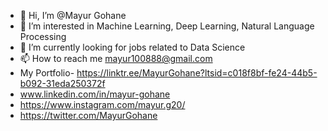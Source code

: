 - 👋 Hi, I’m @Mayur Gohane
- 👀 I’m interested in Machine Learning, Deep Learning, Natural Language Processing
- 🌱 I’m currently looking for jobs related to Data Science
- 📫 How to reach me mayur100888@gmail.com
- My Portfolio- https://linktr.ee/MayurGohane?ltsid=c018f8bf-fe24-44b5-b092-31eda250372f
- www.linkedin.com/in/mayur-gohane
- https://www.instagram.com/mayur.g20/
- https://twitter.com/MayurGohane

<!---
Mayurgohane/Mayurgohane is a ✨ special ✨ repository because its `README.md` (this file) appears on your GitHub profile.
You can click the Preview link to take a look at your changes.
--->
